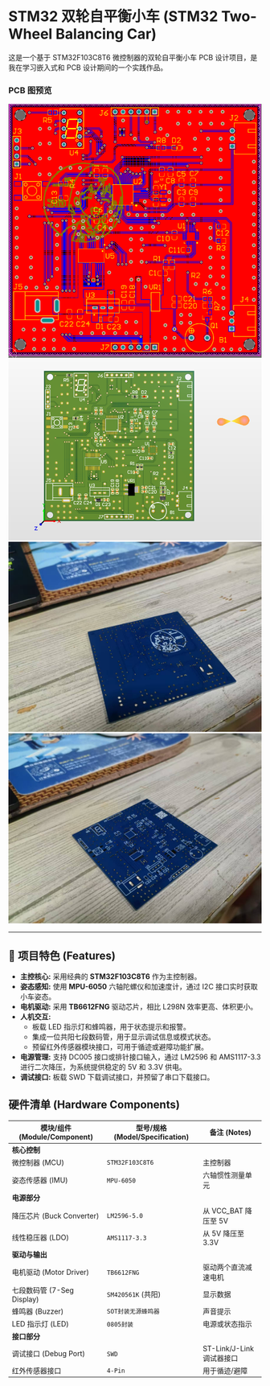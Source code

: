 # STM32 双轮自平衡小车 (STM32 Two-Wheel Balancing Car)

这是一个基于 STM32F103C8T6 微控制器的双轮自平衡小车 PCB 设计项目，是我在学习嵌入式和 PCB 设计期间的一个实践作品。

### PCB 图预览

![PCB](Docs/PCB.png)
![PCB_3D](Docs/PCB_3D.png)
![PCB_REAL_BACK](Docs/PCB_REAL_back.jpg)
![PCB_REAL_FRONT](Docs/PCB_REAL_front.jpg)

---

## 🌟 项目特色 (Features)

- **主控核心:** 采用经典的 **STM32F103C8T6** 作为主控制器。
- **姿态感知:** 使用 **MPU-6050** 六轴陀螺仪和加速度计，通过 I2C 接口实时获取小车姿态。
- **电机驱动:** 采用 **TB6612FNG** 驱动芯片，相比 L298N 效率更高、体积更小。
- **人机交互:**
  - 板载 LED 指示灯和蜂鸣器，用于状态提示和报警。
  - 集成一位共阳七段数码管，用于显示调试信息或模式状态。
  - 预留红外传感器模块接口，可用于循迹或避障功能扩展。
- **电源管理:** 支持 DC005 接口或排针接口输入，通过 LM2596 和 AMS1117-3.3 进行二次降压，为系统提供稳定的 5V 和 3.3V 供电。
- **调试接口:** 板载 SWD 下载调试接口，并预留了串口下载接口。

## 硬件清单 (Hardware Components)

| 模块/组件 (Module/Component) | 型号/规格 (Model/Specification) | 备注 (Notes)              |
| ---------------------------- | ------------------------------- | ------------------------- |
| **核心控制**                 |                                 |                           |
| 微控制器 (MCU)               | `STM32F103C8T6`                 | 主控制器                  |
| 姿态传感器 (IMU)             | `MPU-6050`                      | 六轴惯性测量单元          |
| **电源部分**                 |                                 |                           |
| 降压芯片 (Buck Converter)    | `LM2596-5.0`                    | 从 VCC_BAT 降压至 5V      |
| 线性稳压器 (LDO)             | `AMS1117-3.3`                   | 从 5V 降压至 3.3V         |
| **驱动与输出**               |                                 |                           |
| 电机驱动 (Motor Driver)      | `TB6612FNG`                     | 驱动两个直流减速电机      |
| 七段数码管 (7-Seg Display)   | `SM420561K` (共阳)              | 显示数据                  |
| 蜂鸣器 (Buzzer)              | `SOT封装无源蜂鸣器`             | 声音提示                  |
| LED 指示灯 (LED)             | `0805封装`                      | 电源或状态指示            |
| **接口部分**                 |                                 |                           |
| 调试接口 (Debug Port)        | `SWD`                           | ST-Link/J-Link 调试器接口 |
| 红外传感器接口               | `4-Pin`                         | 用于循迹/避障             |
